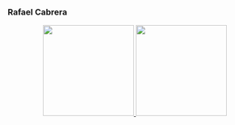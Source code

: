 ### Rafael Cabrera

<div align="center">
  <a href="https://github.com/meirarc">
  <img height="180em" src="https://github-readme-stats.vercel.app/api?username=meirarc&show_icons=true&theme=radical&include_all_commits=true&count_private=true"/>
  <img height="180em" src="https://github-readme-stats.vercel.app/api/top-langs/?username=meirarc&layout=compact&langs_count=7&theme=merko"/>
</div>

<!--
**meirarc/meirarc** is a ✨ _special_ ✨ repository because its `README.md` (this file) appears on your GitHub profile.

Here are some ideas to get you started:

- 🔭 I’m currently working on ...
- 🌱 I’m currently learning ...
- 👯 I’m looking to collaborate on ...
- 🤔 I’m looking for help with ...
- 💬 Ask me about ...
- 📫 How to reach me: ...
- 😄 Pronouns: ...
- ⚡ Fun fact: ...
-->
